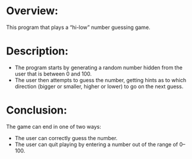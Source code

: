 # Overview:
This program that plays a “hi-low” number guessing game. 

# Description:
* The program starts by generating a random number hidden from the user that is between 0 and 100.
* The user then attempts to guess the number, getting hints as to which direction (bigger or smaller, higher or lower) to go on 
the next guess.

# Conclusion:
The game can end in one of two ways:
* The user can correctly guess the number.
* The user can quit playing by entering a number out of the range of 0–100.
